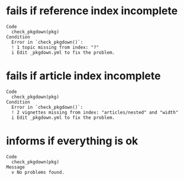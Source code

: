 # fails if reference index incomplete

    Code
      check_pkgdown(pkg)
    Condition
      Error in `check_pkgdown()`:
      ! 1 topic missing from index: "?"
      i Edit _pkgdown.yml to fix the problem.

# fails if article index incomplete

    Code
      check_pkgdown(pkg)
    Condition
      Error in `check_pkgdown()`:
      ! 2 vignettes missing from index: "articles/nested" and "width"
      i Edit _pkgdown.yml to fix the problem.

# informs if everything is ok

    Code
      check_pkgdown(pkg)
    Message
      v No problems found.


